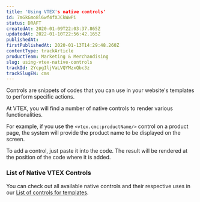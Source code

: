 ```yaml
---
title: 'Using VTEX's native controls'
id: 7mGkGmo8l6wf4fXJCkWwPi
status: DRAFT
createdAt: 2020-01-09T22:03:37.865Z
updatedAt: 2022-01-10T22:56:42.165Z
publishedAt: 
firstPublishedAt: 2020-01-13T14:29:48.260Z
contentType: trackArticle
productTeam: Marketing & Merchandising
slug: using-vtex-native-controls
trackId: 2YcpgIljVaLVQYMzxQbc3z
trackSlugEN: cms
---
```


Controls are snippets of codes that you can use in your website's templates to perform specific actions.

At VTEX, you will find a number of native controls to render various functionalities.

For example, if you use the `<vtex.cmc:productName/>` control on a product page, the system will provide the product name to be displayed on the screen.

To add a control, just paste it into the code. The result will be rendered at the position of the code where it is added.

### List of Native VTEX Controls

You can check out all available native controls and their respective uses in our [List of controls for templates](https://help.vtex.com/en/tutorial/list-of-controls-for-templates--tutorials_563).


